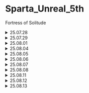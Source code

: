 # Sparta_Unreal_5th
Fortress of Solitude
 
<details>
<summary> 25.07.28 </summary>

  - To Do List
    - [ ] github 정리 및 블로그용 레포지토리 생성
    - [ ] 사전강의 C++ 언어로 게임 만들기 / 라이더 생태계 적응 
  - Today I Learned
    - 전반적인 기초 재점검
    - <details>
      <summary> endl 과 \n 사용 경고 문구 </summary>
      C++ 코드에서 다음과 같이 작성하신 경우
      cout << Name << "죽다" << endl;

      Clang-Tidy 등의 정적 분석 도구에서
      'Do not use 'std::endl' with streams; use '\n' instead [performance-avoid-endl]' 라는 경고가 나타나는 이유는
      
      _**std::endl이 줄바꿈과 함께 출력 버퍼를 강제로 flush(비우기)하기 때문입니다. 빈번한 flush는 성능 저하를 유발할 수 있습니다.**_
      

      해결 방법
      std::endl 대신 '\n' 문자 리터럴을 사용하며, 코드를 다음과 같이 변경해 주세요:

      ```cpp
      cout << Name << "죽다\n";
      ```
      '\n'은 줄바꿈만 수행하고, 강제 flush는 발생시키지 않습니다. 따라서 성능상 더 효율적입니다.

      요약
      
      << endl → << '\n'으로 변경하면 경고가 사라지고 성능이 향상됩니다.

      만약 정말로 출력 버퍼를 즉시 비워야 할 필요가 있다면 endl을 사용하세요. 대부분의 경우는 '\n'이 적합합니다.
      </details>
    ```C++
    //Actor.h
    #pragma once  // 한번만 해석한다 
    #include <string>
    using namespace std;
    
    class Actor
    {
    public:
        Actor(int hp, int ad, string name);
        void SetPosition(int position);  // 1차원 x축만 사용  *void : 함수의 기능만 실행하고 반환 값이 없다 -> 위치만 설정
        int GetPosition();             // 메소드 (멤버함수) : 함수들중에서 클래스 안에 속한 함수
        int GetHP();
        virtual void Damaged(int damage);  // 가상함수 : 상속된 자식이 새로운 내용을 재구성 할 수 있다 
        virtual void Attack(Actor* hit);  // 포인터 : 변수의 주소를 가리킨다
    /* 포인터 학습
     A 아파트
     101호 가
     102호 나
    
     B 아파트
     101호 : A아파트 101호 (주소)
     102호 : B아파트 102호 (주소)
     */
        virtual void Move(bool front);
        ~Actor();                   // ~ 소멸자 : 액터가 삭제될때 실행되는 내용 
    
    protected:    // 상속받은 자식과 부모 자신만 쓸수있다 
        string Name;        // 변수 내용
        int HP;
        int AD;
        int Position;
    };
    
    //Actor.cpp
    #include "Actor.h"
    #include <iostream>
    using namespace std;
    
    Actor::Actor(int hp, int ad, string name)   //Actor 클래스의 Actor를 구현한다 
    {
        HP = hp;
        AD = ad;
        Name = name;
        Position = 0;
    }
    
    void Actor::SetPosition(int position)
    {
        Position = position;
    }
    
    int Actor::GetPosition()
    {
        return Position;    
    }
    
    int Actor::GetHP()
    {
        return HP;
    }
    
    void Actor::Damaged(int damage)
    {
        HP -= damage;
    }
    
    void Actor::Attack(Actor* hit)
    {
        hit->Damaged(AD);        // 포인터 사용시 (*hit).Damage(AD); -> hit가 가리키고 있는 대상에게 대미지 적용
                                // 위 포인터 기능을 '->' 화살표로 간소화 
    }
    
    void Actor::Move(bool front)
    {
        if (front)
        {
            Position += 1;
        }
        else
        {
            Position -= 1;
        }
    }
    
    Actor::~Actor()
    {
        cout<<Name<<"죽다\n";
    }
    '''
</details>
    
<details>
<summary> 25.07.29 </summary>

  - To Do List
    - [ ] 조모상 ( ~ 7/31 )
    - [x] 1-3 캐릭터와 에너미 알아보기 
  - Today I Learned
</details>

<details>
<summary> 25.08.01 </summary>

  - To Do List
    - [x] 본캠프준비
    - [x] 1-3 캐릭터와 에너미 알아보기 
  - Today I Learned
    - c++ 캐릭터와 에너미 구조 설계 학습 1

</details>

<details>
<summary> 25.08.04 </summary>

  - To Do List
    - [x] 내가생각하는 개발자의 삶은?
    - [x] 1-3 캐릭터와 에너미 알아보기 
  - Today I Learned
    - c++ 캐릭터와 에너미 구조 설계 학습 2
    - [ hicpp-multiway-paths-covered ]- 코드 경로 관련 오류
    - [포인터] - 멤버 접근 연산자 '->' 학습
    - 여러 버그가 발생 내일 튜터님께 문의
   
      <details>
      <summary> [ hicpp-multiway-paths-covered ]- 코드 경로 관련 오류 </summary>
      - 위 경고는 C++에서 switch문 또는 다중 if-else문을 사용할 때, 모든 가능한 분기(코드 경로)가 명확하게 처리되지 않아 발생합니다.   
      - 특히, switch문에 default 라벨이 없거나, if-else-if 체인에 마지막 else가 없는 경우에 뜨는 경고입니다.

      ### 왜 이 경고가 중요한가?

      * 특정 값(예: enum의 새로운 값, 입력 데이터의 예상외 값 등)이 들어왔을 때 아예 코드가 실행되지 않을 수 있으므로, 논리적 오류 또는 예기치 않은 동작의 원인이 되기 때문입니다.  
      * High Integrity C++(HICPP) 코딩 표준에서는 모든 코드 경로가 확실하게 다루어져야 한다고 권장합니다.  
      * 일부 경우는 컴파일러 자체 경고로도 전달될 수 있지만, clang-tidy의 hicpp-multiway-paths-covered 체크는 코드의 잠재적 위험을 더 엄격하게 잡아냅니다
      
      ### 해결 방법
      
      * switch문에는 항상 default 라벨을 추가하세요. 만약 실제로 아무 것도 할 필요 없다면, 명시적으로 주석을 추가합니다.
        ```C++
        switch(color)
        { 
          case RED: /* ... */ break;
          case GREEN: /* ... */ break;
          default:
            // 다른 값에 대해서는 아무 처리도 안 함
            break;
        }
        '''
      
       * if-else-if문에도 마지막 else를 추가하세요. 아무 처리도 필요 없다면 빈 블록과 주석을 넣어 의도를 명확히 하면 됩니다.
         ```C++
         if (x > 0) { /* ... */ }
         else if (x < 0) { /* ... */ }
         else { 
           // 0일 때는 특별히 할 것이 없음`
         }
         '''
       </details>

      <details>
      <summary> [포인터] - 멤버 접근 연산자 '->' 학습 </summary>
       
      ### 1. '->' 연산자란?

      * '->'는 포인터가 가리키는 객체(object)의 멤버에 접근하는 **멤버 접근 연산자(member access operator)**입니다.  
      * 즉, 포인터 변수가 어느 객체를 가리키고 있을 때, 그 객체의 멤버 함수나 멤버 변수를 사용하고자 할 때 씁니다.
       
      ### 2. 왜 쓰이는가?
       
       `Enemy* enemy;  // 'enemy'는 Enemy 객체를 가리키는 포인터 변수`  
       `enemy->GetPosition();  // enemy가 가리키는 객체의 GetPosition() 멤버 함수 호출`

      * `enemy`는 객체 자체가 아니라 **객체의 주소값을 저장하는 포인터**입니다.  
      * 포인터 변수에 대해 멤버에 접근하려면, 아래 둘 중 하나여야 합니다:  
        * 직접 객체인 경우: '.' 연산자 사용 (ex: enemy.GetPosition())  
        * 포인터인 경우: '->' 연산자 사용 (ex: enemy-\>GetPosition())

      ### 3. 내부 동작 방식
      
      * `enemy->GetPosition()`은 사실상 `(*enemy).GetPosition()`의 축약형입니다.  
      * 이것은 먼저 포인터 `enemy`가 가리키는 메모리 주소에 있는 실제 객체를 역참조(dereference)하여 `*enemy`를 얻고,  
        여기서 `GetPosition()` 멤버 함수를 호출하는 의미입니다.
      
      ### 4. '->' 연산자의 역할
      
      * 포인터 역참조 + 멤버 함수(또는 변수) 호출의 결합 
      * 포인터가 가리키는 객체의 멤버에 바로 접근 가능하게 하여 코드 가독성 향상  
      * 만약 '.' 연산자를 쓰려면 객체여야 하기 때문에, 포인터 객체의 멤버 접근에는 반드시 '->'를 써야 함
      
      ### 5. 전체 표현 분석
      
      `enemy->GetPosition() == character->GetPosition() + 1`
      
      * `enemy`와 `character`는 아마 `Enemy*`, `Character*` 같은 포인터 변수입니다.  
      * 각각 해당 객체가 저장된 메모리 주소를 저장하고 있음.  
      * `enemy->GetPosition()` 은 enemy가 가리키는 객체의 위치 값을 반환.  
      * `character->GetPosition()` 은 character가 가리키는 객체 위치 값을 반환.  
      * 후자는 1을 더해서 두 위치를 비교하는 코드.
      
      ### 6. 요약
      
      | 연산자 | 용도 | 예시 | 의미 |
      | :---- | :---- | :---- | :---- |
      | -> | 포인터가 가리키는 객체 멤버 접근 | `ptr->member` | `(*ptr).member` 와 같음 |
      | . | 객체 자체의 멤버 접근 | `obj.member` | 객체 변수 내 멤버에 접근 |
      
      결론적으로, '->'는 포인터 변수로 객체를 가리키면서 그 객체의 멤버 함수나 변수를 호출/접근할 때 사용하는 표준 C++ 연산자입니다. 이는 포인터 역참조(*)와 멤버 접근(.)를 간결하게 표현한 형태입니다.
</details>

<details>
<summary> 25.08.05 </summary>

  - To Do List
    - [x] 새로운 레벨 구성
    - [x] 1-3 캐릭터와 에너미 알아보기 
  - Today I Learned
    - c++ 캐릭터와 에너미 구조 설계 복습
    - 여러 버그가 발생... 아직 해결중....
</details>

<details>
<summary> 25.08.06 </summary>

  - To Do List
    - [ ] 블루프린트 기초 로직 공부
    - [ ] 1-3 캐릭터와 에너미 마무리
  - Today I Learned
    - c++ 캐릭터와 에너미 구조 설계 복습
    - 라이더 언어 관련 깨짐 현상 디버그 방법 
    - 블루프린트 기초 로직 공부- 텍스트 슈팅게임 무기 추가 ( ref / copy )
    <details>
    <summary> 블루프린트 기초 로직 공부- 텍스트 슈팅게임 무기 추가 ( ref / copy ) </summary>
     
    #### Get a Copy (복사):
    구조체나 배열에서 값을 Get할 때 "Get a Copy"를 사용하면, 해당 위치의 데이터가 복사되어 반환됩니다.
    이 복사된 값은 원본과 별개이므로, 복사본을 변경해도 실제 원본 데이터에는 아무런 영향이 없습니다.
    예를 들어, Get a Copy로 구조체 데이터를 불러와 값을 변경해도, 원본 구조체는 그대로 유지됩니다.
    
    #### Get a Ref (참조):
    "Get a Ref"를 쓰면 해당 데이터의 **참조(Reference, 참조 주소)**가 반환됩니다.
    이 상태에서 값을 바꾸면 원본 데이터가 실제로 변경됩니다. 즉, 구조체의 멤버를 이 방식으로 바꿀 경우 구조체 변수 안의 실제 값이 함께 변경됩니다.
    
    #### 실제 사용 예:
    구조체 배열에서 특정 인덱스를 가져올 때 "Get a Copy"를 사용하면, 얻어온 값에 대한 조작은 원본 배열에는 영향이 없지만,
    "Get a Ref"로 가져오면 조작 결과가 원본 배열에도 반영됩니다.
    
    #### 블루프린트 핀 모양:
    참조(ref) 핀은 "마름모꼴" 모양이며, 변수 타입 옆에 (by ref)라는 설명이 붙습니다.
    복사(copy) 방식은 그냥 일반 핀으로 표시됩니다.
    
    #### 추가 설명:
    대부분의 블루프린트 변수 Get 노드는 기본적으로 "복사"로 작동합니다.
    "참조" 방식이 필요한 경우 함수 정의, 노드 옵션에서 (by ref)로 지정해야 하며, 설계 시 데이터 변경 목적에 따라 선택합니다.
    
    #### 요약:
    copy는 원본 값을 건드리지 않고, ref는 실제 원본 값을 변경할 수 있습니다.
    값 변경까지 원해야 할 때는 ref를, 값 확인/복사만 할 때는 copy를 사용합니다.

    #### 구조체를 이용한 텍스트 슈팅 게임 구현
    https://github.com/user-attachments/assets/c12d7e1a-92f8-4218-a8b0-2e3e8723da01


    </details>

    <details>
    <summary> 라이더 언어 관련 깨짐 현상 디버그 방법 </summary>
    라이더 로직 작성시 한글이 깨지는 현상 디버그
    시스템의 언어및 지역 -> 관련설정_기본언어설정 -> 시스템로캘변경 -> 세계언어지원을 위해 Unicode UTF-8 사용 체크
    </details>
</details>

<details>
<summary> 25.08.07 </summary>

  - To Do List
    - [x] 레벨디자인 제작    
  - Today I Learned
    - 블록아웃 구성 및 플러그인 활용
    
   <img width="990" height="650" alt="화면 캡처 2025-08-07 113313" src="https://github.com/user-attachments/assets/c313c91d-89b2-49c6-aa03-03b0aaff77b1" />

</details>

<details>
<summary> 25.08.08 </summary>

  - To Do List
    - [x] 레벨디자인에 인터렉션 게임 구성     
  - Today I Learned

    https://youtu.be/hWfCO5S9x1g?si=QmR7TpcE8yuBVrOr
</details>

<details>
<summary> 25.08.11 </summary>

  - To Do List
    - [x] 깃 학습
    - [x] 블루프린트 핵심 학습 _ Spline
    - [x] 챕터2 발제 정리 
  - Today I Learned
    - 버전 관리 툴 학습
    - Spline 응용 기술 학습
    - c++ 챕터2 발제 정리 

</details>

<details>
<summary> 25.08.12 </summary>

  - To Do List
    - [x] 1-4 언리얼 기본 예제로 공부 
    - [x] 블루프린트 핵심 학습 _ UMG
    - [x] C 언어 스터디 참가
  - Today I Learned
    - 언리얼 코드 구성 학습
    - UMG 구성 학습
    - c언어 기초 학습 - 로우 레벨
      <details>
      <summary> 1-4 언리얼 기본 예제로 공부 </summary> 
      
        ```c++
        #include "CoreMinimal.h"    // 기본적인 엔진의 기초 기능을 담고있다
        #include "Game1Character.generated.h"   // GENERATED_BODY() 를 사용하기 위함
              // generated.h 는 가장 마지막에 위치해야 작동한다 
         -> GENERATED_BODY() // 클래스의 정보를 언리얼로 인식 시켜주는 역할  
  
        class USpringArmComponent;
        class UCameraComponent;
        class UInputMappingContext;
        class UInputAction;
        // 복잡한 헤더파일의 참조 구조를 피하기 위해 선언만 해놓은 것 ( 전방선언 )
        struct FInputActionValue; // 구조체 -> 기본적으로 public으로 선언이 된다 
        
        UCLASS(config=Game) // 클래스의 정보를 언리얼에 알려주기 위한 것 ( 리플렉션 )
                // UPROPERTY 도 마찬가지 기능
        
        USpringArmComponent* CameraBoom;    // 객체를 포인터로 받는 이유 : 객체 자체를 가져오면 복사본이 되어 수정이 되지만
                                            //  포인터로 받아서 객체를 수정하기 위함
        
        void Move(const FInputActionValue& Value);  // const : 변하지 않는 상수값
            // FInputActionValue& Value -> & 뒤의 Value를 주소 안에 있는 값으로 받겠다
        
        virtual void SetupPlayerInputComponent(class UInputComponent* PlayerInputComponent) override;
            // class UInputComponent* : 전방선언 클래스
        
        FORCEINLINE class USpringArmComponent* GetCameraBoom() const { return CameraBoom; }
            // FORCEINLINE : 짧은 함수는 복사해서 그 위치에 붙여넣겠다는 뜻
            //  const : 해당 함수 내에서 변화를 일으키지 않겠다는 뜻
        ```
     </details>
</details>

<details>
<summary> 25.08.13 </summary>

  - To Do List
    - [x] c++ 문법 강의 진행 1주차
    - [x] 블루프린트 핵심 학습 _ Tag 관련 
    - [x] C 언어 스터디 참가 
  - Today I Learned
    <details>
    <summary> Get all actors with Tag 함수에서 get(copy) 만 나오는 이유 </summary>
    언리얼 엔진의 메모리 관리 구조와 액터 객체의 특성에 기인합니다.

    ## **핵심 이유: 액터는 참조 타입이지만 포인터 복사가 발생**
    
    언리얼 엔진에서 **액터(Actor) 객체들은 실제로는 포인터로 관리**됩니다. 배열에 저장되는 것은 실제 액터 객체가 아니라 액터 객체를 가리키는 포인터입니다. 따라서 "Get (a copy)"라고 표시되지만, 실제로는 다음과 같이 작동합니다:
    
    * 포인터 자체는 복사되지만, 포인터가 가리키는 실제 액터 객체는 동일합니다  
    * 즉, 포인터의 복사본을 얻더라도 동일한 메모리 주소의 같은 액터를 참조합니다  
    * 결과적으로 복사된 포인터를 통해 액터를 수정하면 원본 액터에 변경사항이 반영됩니다
    
    ## **언리얼 엔진의 객체 메모리 관리 구조**
    
    ### **1\. UObject 기반 메모리 관리**
    
    언리얼의 모든 액터는 `UObject`를 상속받으며, 이는 가비지 컬렉션 시스템으로 관리됩니다. 액터 객체들은:
    
    * `GUObjectArray`라는 전역 배열에 저장됩니다  
    * 각 객체는 포인터 형태로 참조됩니다  
    * 가비지 컬렉터가 자동으로 메모리를 관리합니다
    
    ### **2\. 배열에서의 포인터 저장 방식**
    
    TArray(언리얼의 동적 배열)는 액터 객체를 다음과 같이 저장합니다:
    
    * 실제 액터 객체 데이터가 아닌 \*\*객체의 메모리 주소(포인터)\*\*를 저장  
    * 배열의 각 요소는 액터 객체를 가리키는 포인터
    
    ## **"Get (a copy)" vs "Get (a ref)"의 실제 의미**
    
    ### **일반적인 데이터 타입의 경우**
    
    * Get (a copy): 값 자체를 복사하여 독립적인 데이터 생성  
    * Get (a ref): 원본 데이터의 참조를 반환하여 직접 수정 가능
    
    ### **액터/UObject의 경우**
    
    액터나 UObject의 경우, 배열에 저장된 것이 이미 포인터이기 때문에:
    
    * "Get (a copy)"로 표시되더라도 포인터의 복사일 뿐  
    * 복사된 포인터도 동일한 액터 객체를 가리킴  
    * 따라서 실질적으로는 참조와 동일한 효과를 가집니다
    
    ## **왜 "Get (a ref)" 옵션이 없는가?**
    
    1. 이미 포인터 기반: 액터는 이미 포인터로 관리되므로 추가적인 참조 레이어가 불필요합니다  
    2. 메모리 안전성: 언리얼 엔진의 가비지 컬렉션 시스템과의 호환성을 위해 포인터 복사 방식을 사용합니다  
    3. 일관성 유지: 모든 UObject 파생 클래스(액터 포함)에 대해 동일한 메모리 관리 방식을 적용합니다
    
    ### **실제 사용에서의 영향**
    
    `cpp`
    
    *`// 블루프린트에서 Get All Actors with Tag 사용 시`*  
    *`// "Get (a copy)"로 액터를 가져와도`*  
    *`// 실제로는 같은 액터 객체를 참조하므로`*  
    *`// 액터의 속성 변경이 원본에 반영됩니다`*
    
    따라서 `Get All Actors with Tag`에서 "Copy"로만 표시되는 것은 기술적으로는 포인터의 복사를 의미하지만, 실용적으로는 원본 액터에 대한 접근을 제공하는 것입니다. 이는 언리얼 엔진의 메모리 관리 아키텍처가 객체를 포인터 기반으로 관리하기 때문입니다.
    </details>
    

</details>





      


